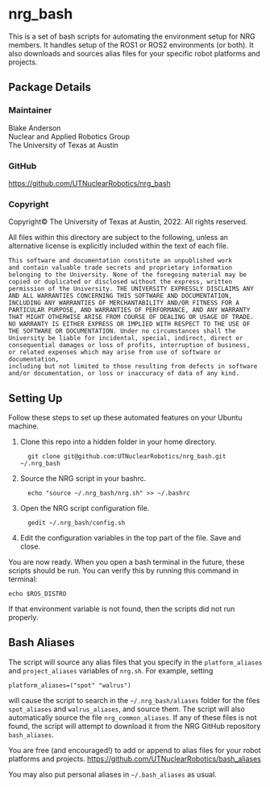 # nrg_bash

This is a set of bash scripts for automating the environment setup for NRG members. It handles setup of the ROS1 or ROS2 environments (or both). It also downloads and sources alias files for your specific robot platforms and projects.

## Package Details
### Maintainer
Blake Anderson  
Nuclear and Applied Robotics Group  
The University of Texas at Austin

### GitHub
https://github.com/UTNuclearRobotics/nrg_bash

### Copyright

Copyright© The University of Texas at Austin, 2022. All rights reserved.
    
All files within this directory are subject to the following, unless an alternative
license is explicitly included within the text of each file.

    This software and documentation constitute an unpublished work
    and contain valuable trade secrets and proprietary information
    belonging to the University. None of the foregoing material may be
    copied or duplicated or disclosed without the express, written
    permission of the University. THE UNIVERSITY EXPRESSLY DISCLAIMS ANY
    AND ALL WARRANTIES CONCERNING THIS SOFTWARE AND DOCUMENTATION,
    INCLUDING ANY WARRANTIES OF MERCHANTABILITY AND/OR FITNESS FOR A
    PARTICULAR PURPOSE, AND WARRANTIES OF PERFORMANCE, AND ANY WARRANTY
    THAT MIGHT OTHERWISE ARISE FROM COURSE OF DEALING OR USAGE OF TRADE.
    NO WARRANTY IS EITHER EXPRESS OR IMPLIED WITH RESPECT TO THE USE OF
    THE SOFTWARE OR DOCUMENTATION. Under no circumstances shall the
    University be liable for incidental, special, indirect, direct or
    consequential damages or loss of profits, interruption of business,
    or related expenses which may arise from use of software or documentation,
    including but not limited to those resulting from defects in software
    and/or documentation, or loss or inaccuracy of data of any kind.


## Setting Up
Follow these steps to set up these automated features on your Ubuntu machine.

<ol>
  <li>Clone this repo into a hidden folder in your home directory.</li>
  
      git clone git@github.com:UTNuclearRobotics/nrg_bash.git ~/.nrg_bash
      
  <li>Source the NRG script in your bashrc.</li>
  
      echo "source ~/.nrg_bash/nrg.sh" >> ~/.bashrc
      
  <li>Open the NRG script configuration file.</li>
  
      gedit ~/.nrg_bash/config.sh
      
  <li>Edit the configuration variables in the top part of the file. Save and close.</li>
</ol>

You are now ready. When you open a bash terminal in the future, these scripts should be run. You can verify this by running this command in terminal:  

    echo $ROS_DISTRO  
    
If that environment variable is not found, then the scripts did not run properly.

## Bash Aliases
The script will source any alias files that you specify in the ```platform_aliases``` and ```project_aliases``` variables of ```nrg.sh```. For example, setting

    platform_aliases=("spot" "walrus")  
    
will cause the script to search in the ```~/.nrg_bash/aliases``` folder for the files ```spot_aliases``` and ```walrus_aliases```, and source them. The script will also automatically source the file ```nrg_common_aliases```. If any of these files is not found, the script will attempt to download it from the NRG GitHub repository ```bash_aliases```.

You are free (and encouraged!) to add or append to alias files for your robot platforms and projects.
https://github.com/UTNuclearRobotics/bash_aliases

You may also put personal aliases in ```~/.bash_aliases``` as usual.
